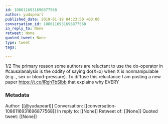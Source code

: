 ```yaml
---
id: 1086116931696877568
author: yudapearl
published_date: 2019-01-18 04:23:50 +00:00
conversation_id: 1086116931696877568
in_reply_to: None
retweet: None
quoted_tweet: None
type: tweet
tags:

---
```


1/2
The primary reason some authors are reluctant to use the do-operator in #causalanalysis is the oddity of saying do(X=x) when X is nonmanipulable (e.g ., sex or blood-pressure). To diffuse this reluctance I am posting a new paper
https://t.co/lRghTbSlbb that explains why EVERY

### Metadata

Author: [[@yudapearl]]
Conversation: [[conversation-1086116931696877568]]
In reply to: [[None]]
Retweet of: [[None]]
Quoted tweet: [[None]]
